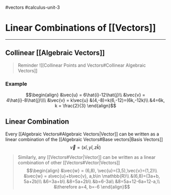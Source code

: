 #vectors 
#calculus-unit-3 
# Linear Combinations of [[Vectors]]
---
## Collinear [[Algebraic Vectors]]
> Reminder 
![[Collinear Points and Vectors#Collinear Algebraic Vectors]]
### Example
$$\begin{align}
&\vec{u} = 6\hat{i}-12\hat{j}\\
&\vec{v} = 4\hat{i}-8\hat{j}\\\\
&\vec{v} = k\vec{u}
&(4,-8)=k(6,-12)=(6k,-12k)\\
&4=6k, k = \frac{2}{3}
\end{align}$$
## Linear Combination
Every [[Algebraic Vectors#Algebraic Vectors|Vector]] can be written as a linear combination of the [[Algebraic Vectors#Base vectors|Basis Vectors]]
$$\vec{v} = (x\hat{i},y\hat{i},z\hat{k})$$
> Similarly, any [[Vectors#Vector|Vector]] can be written as a linear combination of other [[Vectors#Vector|Vectors]]
$$\begin{align}
&\vec{w} = (6,8), \vec{u}=(3,5),\vec{v}=(1,2)\\
&\vec{w} = a\vec{u}+b\vec{v}, a,b\in \mathbb{R}\\
&(6,8)=(3a+b, 5a+2b)\\
&6=3a+b\\
&8=5a+2b\\
&b=6-3a\\
&8=5a+12-6a=12-a,\\
&\therefore a=4, b=-6
\end{align}$$
	